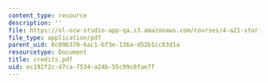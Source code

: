 ```yaml
---
content_type: resource
description: ''
file: https://ol-ocw-studio-app-qa.s3.amazonaws.com/courses/4-a21-stories-without-words-photographing-the-first-year-fall-2006/ec192f2cd7ca7534a24b55c99c0fae7f_credits.pdf
file_type: application/pdf
parent_uid: 0c89b370-6ac1-bf3e-136a-d52b1cc83d1a
resourcetype: Document
title: credits.pdf
uid: ec192f2c-d7ca-7534-a24b-55c99c0fae7f
---
```

